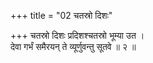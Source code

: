 +++
title = "02 चतस्रो दिशः"

+++
चतस्रो दिशः प्रदिशश्चतस्रो भूम्या उत ।  
देवा गर्भं समैरयन् ते व्यूर्णुवन्तु सूतवे ॥ २ ॥